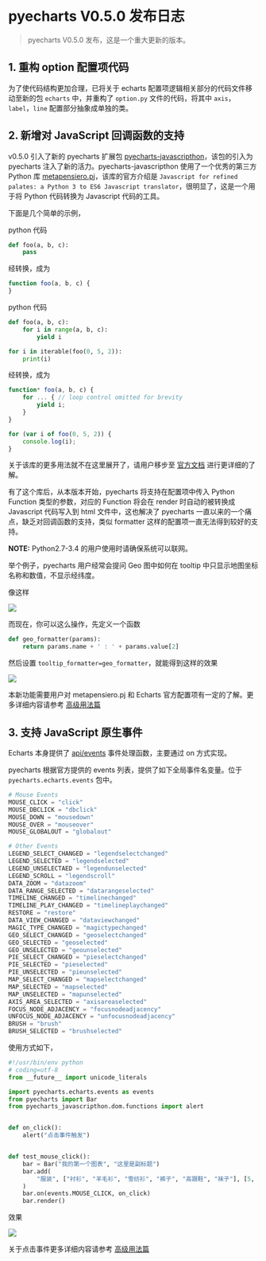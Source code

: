 # pyecharts V0.5.0 发布日志

> pyecharts V0.5.0 发布，这是一个重大更新的版本。

## 1. 重构 option 配置项代码

为了使代码结构更加合理，已将关于 echarts 配置项逻辑相关部分的代码文件移动至新的包 `echarts` 中，并重构了 `option.py` 文件的代码，将其中 `axis`，`label`，`line` 配置部分抽象成单独的类。


## 2. 新增对 JavaScript 回调函数的支持

v0.5.0 引入了新的 pyecharts 扩展包 [pyecharts-javascripthon](https://github.com/pyecharts/pyecharts-javascripthon)，该包的引入为 pyecharts 注入了新的活力。pyecharts-javascripthon 使用了一个优秀的第三方 Python 库 [metapensiero.pj](https://github.com/metapensiero/metapensiero.pj)，该库的官方介绍是 `Javascript for refined palates: a Python 3 to ES6 Javascript translator`，很明显了，这是一个用于将 Python 代码转换为 Javascript 代码的工具。

下面是几个简单的示例，

python 代码

``` python
def foo(a, b, c):
    pass
```
经转换，成为
``` js
function foo(a, b, c) {
}
```

python 代码

```python
def foo(a, b, c):
    for i in range(a, b, c):
        yield i

for i in iterable(foo(0, 5, 2)):
    print(i)
```
经转换，成为
``` js
function* foo(a, b, c) {
    for ... { // loop control omitted for brevity
        yield i;
    }
}

for (var i of foo(0, 5, 2)) {
    console.log(i);
}
```

关于该库的更多用法就不在这里展开了，请用户移步至 [官方文档](https://github.com/metapensiero/metapensiero.pj) 进行更详细的了解。

有了这个库后，从本版本开始，pyecharts 将支持在配置项中传入 Python Function 类型的参数，对应的 Function 将会在 render 时自动的被转换成 Javascript 代码写入到 html 文件中，这也解决了 pyecharts 一直以来的一个痛点，缺乏对回调函数的支持，类似 formatter 这样的配置项一直无法得到较好的支持。

**NOTE:** Python2.7-3.4 的用户使用时请确保系统可以联网。

举个例子，pyecharts 用户经常会提问 Geo 图中如何在 tooltip 中只显示地图坐标名称和数值，不显示经纬度。

像这样

![](https://user-images.githubusercontent.com/19553554/39248236-186a50ae-48ce-11e8-84eb-e58ba17eca5c.png)

而现在，你可以这么操作，先定义一个函数

```python
def geo_formatter(params):
    return params.name + ' : ' + params.value[2]
```

然后设置 `tooltip_formatter=geo_formatter`，就能得到这样的效果

![](https://user-images.githubusercontent.com/19553554/39248244-1be6da4a-48ce-11e8-931f-059879c5dcf4.png)

本新功能需要用户对 metapensiero.pj 和 Echarts 官方配置项有一定的了解。更多详细内容请参考 [高级用法篇]()

## 3. 支持 JavaScript 原生事件

Echarts 本身提供了 [api/events](http://echarts.baidu.com/api.html#events) 事件处理函数，主要通过 on 方式实现。

pyecharts 根据官方提供的 events 列表，提供了如下全局事件名变量。位于 `pyecharts.echarts.events` 包中。

``` python
# Mouse Events
MOUSE_CLICK = "click"
MOUSE_DBCLICK = "dbclick"
MOUSE_DOWN = "mousedown"
MOUSE_OVER = "mouseover"
MOUSE_GLOBALOUT = "globalout"

# Other Events
LEGEND_SELECT_CHANGED = "legendselectchanged"
LEGEND_SELECTED = "legendselected"
LEGEND_UNSELECTAED = "legendunselected"
LEGEND_SCROLL = "legendscroll"
DATA_ZOOM = "datazoom"
DATA_RANGE_SELECTED = "datarangeselected"
TIMELINE_CHANGED = "timelinechanged"
TIMELINE_PLAY_CHANGED = "timelineplaychanged"
RESTORE = "restore"
DATA_VIEW_CHANGED = "dataviewchanged"
MAGIC_TYPE_CHANGED = "magictypechanged"
GEO_SELECT_CHANGED = "geoselectchanged"
GEO_SELECTED = "geoselected"
GEO_UNSELECTED = "geounselected"
PIE_SELECT_CHANGED = "pieselectchanged"
PIE_SELECTED = "pieselected"
PIE_UNSELECTED = "pieunselected"
MAP_SELECT_CHANGED = "mapselectchanged"
MAP_SELECTED = "mapselected"
MAP_UNSELECTED = "mapunselected"
AXIS_AREA_SELECTED = "axisareaselected"
FOCUS_NODE_ADJACENCY = "focusnodeadjacency"
UNFOCUS_NODE_ADJACENCY = "unfocusnodeadjacency"
BRUSH = "brush"
BRUSH_SELECTED = "brushselected"
```

使用方式如下，
```python
#!/usr/bin/env python
# coding=utf-8
from __future__ import unicode_literals

import pyecharts.echarts.events as events
from pyecharts import Bar
from pyecharts_javascripthon.dom.functions import alert


def on_click():
    alert("点击事件触发")


def test_mouse_click():
    bar = Bar("我的第一个图表", "这里是副标题")
    bar.add(
        "服装", ["衬衫", "羊毛衫", "雪纺衫", "裤子", "高跟鞋", "袜子"], [5, 20, 36, 10, 75, 90]
    )
    bar.on(events.MOUSE_CLICK, on_click)
    bar.render()
```
效果

![](https://user-images.githubusercontent.com/19553554/39252189-b02b5420-48d7-11e8-9c53-6f0fb6d386c0.gif)

关于点击事件更多详细内容请参考 [高级用法篇]()
